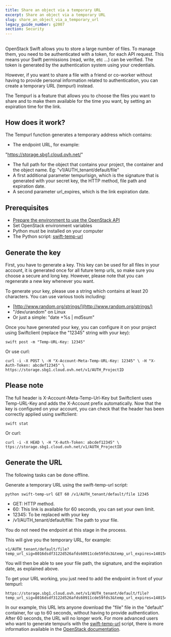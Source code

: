 ```yaml
---
title: Share an object via a temporary URL
excerpt: Share an object via a temporary URL
slug: share_an_object_via_a_temporary_url
legacy_guide_number: g2007
section: Security
---
```



## 
OpenStack Swift allows you to store a large number of files.
To manage them, you need to be authenticated with a token, for each API request. This means your Swift permissions (read, write, etc ...) can be verified.
The token is generated by the authentication system using your credentials.

However, if you want to share a file with a friend or co-worker without having to provide personal information related to authentication, you can create a temporary URL (tempurl) instead.

The Tempurl is a feature that allows you to choose the files you want to share and to make them available for the time you want, by setting an expiration time for the link.


## How does it work?
The Tempurl function generates a temporary address which contains:


- The endpoint URL, for example: 

"https://storage.sbg1.cloud.ovh.net/"

- The full path for the object that contains your project, the container and the object name. Eg: "v1/AUTH_tenant/default/file"
- A first additional parameter tempurlsign, which is the signature that is generated with your secret key, the HTTP method, file path and expiration date.
- A second parameter url_expires, which is the link expiration date.




## Prerequisites

- [Prepare the environment to use the OpenStack API]({legacy}1851)
- Set OpenStack environment variables
- Python must be installed on your computer
- The Python script: [swift-temp-url](https://raw.githubusercontent.com/openstack/swift/master/bin/swift-temp-url)




## Generate the key
First, you have to generate a key. This key can be used for all files in your account, it is generated once for all future temp urls, so make sure you choose a secure and long key. However, please note that you can regenerate a new key whenever you want. 

To generate your key, please use a string which contains at least 20 characters.
You can use various tools including:

- [http://www.random.org/strings/](http://www.random.org/strings/)
- "/dev/urandom" on Linux
- Or just a simple: "date +%s | md5sum"


Once you have generated your key, you can configure it on your project using Swiftclient (replace the "12345" string with your key):


```
swift post -m "Temp-URL-Key: 12345"
```


Or use curl:


```
curl -i -X POST \ -H "X-Account-Meta-Temp-URL-Key: 12345" \ -H "X-Auth-Token: abcdef12345" \ https://storage.sbg1.cloud.ovh.net/v1/AUTH_ProjectID
```



## Please note
The full header is X-Account-Meta-Temp-Url-Key but Swiftclient uses Temp-URL-Key and adds the X-Account prefix automatically.
Now that the key is configured on your account, you can check that the header has been correctly applied using swiftclient:


```
swift stat
```


Or curl:


```
curl -i -X HEAD \ -H "X-Auth-Token: abcdef12345" \ ttps://storage.sbg1.cloud.ovh.net/v1/AUTH_ProjectID
```




## Generate the URL
The following tasks can be done offline. 

Generate a temporary URL using the swift-temp-url script:


```
python swift-temp-url GET 60 /v1/AUTH_tenant/default/file 12345
```



- GET: HTTP method. 
- 60: This link is available for 60 seconds, you can set your own limit.
- 12345: To be replaced with your key
- /v1/AUTH_tenant/default/file: The path to your file.

You do not need the endpoint at this stage in the process. 

This will give you the temporary URL, for example:


```
v1/AUTH_tenant/default/file?temp_url_sig=8016dsdf3122d526afds60911cde59fds3&temp_url_expires=1401548543
```


You will then be able to see your file path, the signature, and the expiration date, as explained above.

To get your URL working, you just need to add the endpoint in front of your tempurl:


```
https://storage.sbg1.cloud.ovh.net/v1/AUTH_tenant/default/file?temp_url_sig=8016dsdf3122d526afds60911cde59fds3&temp_url_expires=1401548543
```


In our example, this URL lets anyone download the "file" file in the "default" container, for up to 60 seconds, without having to provide authentication. 
After 60 seconds, the URL will no longer work.
For more advanced users who want to generate tempurls with the [swift-temp-url](https://raw.githubusercontent.com/openstack/swift/master/bin/swift-temp-url) script, there is more information available in the [OpenStack documentation](http://docs.openstack.org/liberty/config-reference/content/object-storage-tempurl.html).


## 
 

